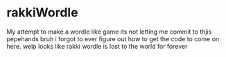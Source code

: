 # rakkiWordle
My attempt to make a wordle like game 
its not letting me commit to thjis pepehands
bruh i forgot to ever figure out how to get the code to come on here. welp looks like rakki wordle is lost to the world for forever
